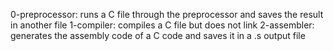 0-preprocessor: runs a C file through the preprocessor and saves the result in another file
1-compiler: compiles a C file but does not link
2-assembler: generates the assembly code of a C code and saves it in a .s output file
